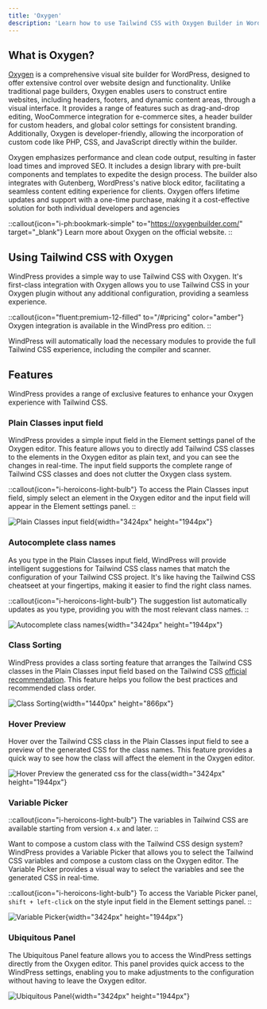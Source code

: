 ```yaml
---
title: 'Oxygen'
description: 'Learn how to use Tailwind CSS with Oxygen Builder in WordPress.'
---
```


## What is Oxygen?

[Oxygen](https://oxygenbuilder.com/) is a comprehensive visual site builder for WordPress, designed to offer extensive control over website design and functionality. Unlike traditional page builders, Oxygen enables users to construct entire websites, including headers, footers, and dynamic content areas, through a visual interface. It provides a range of features such as drag-and-drop editing, WooCommerce integration for e-commerce sites, a header builder for custom headers, and global color settings for consistent branding. Additionally, Oxygen is developer-friendly, allowing the incorporation of custom code like PHP, CSS, and JavaScript directly within the builder.

Oxygen emphasizes performance and clean code output, resulting in faster load times and improved SEO. It includes a design library with pre-built components and templates to expedite the design process. The builder also integrates with Gutenberg, WordPress's native block editor, facilitating a seamless content editing experience for clients. Oxygen offers lifetime updates and support with a one-time purchase, making it a cost-effective solution for both individual developers and agencies

::callout{icon="i-ph:bookmark-simple" to="https://oxygenbuilder.com/" target="_blank"}
Learn more about Oxygen on the official website.
::

## Using Tailwind CSS with Oxygen

WindPress provides a simple way to use Tailwind CSS with Oxygen. It's first-class integration with Oxygen allows you to use Tailwind CSS in your Oxygen plugin without any additional configuration, providing a seamless experience.

::callout{icon="fluent:premium-12-filled" to="/#pricing" color="amber"}
Oxygen integration is available in the WindPress pro edition.
::

WindPress will automatically load the necessary modules to provide the full Tailwind CSS experience, including the compiler and scanner.

## Features

WindPress provides a range of exclusive features to enhance your Oxygen experience with Tailwind CSS.

### Plain Classes input field

WindPress provides a simple input field in the Element settings panel of the Oxygen editor. This feature allows you to directly add Tailwind CSS classes to the elements in the Oxygen editor as plain text, and you can see the changes in real-time. The input field supports the complete range of Tailwind CSS classes and does not clutter the Oxygen class system.

::callout{icon="i-heroicons-light-bulb"}
To access the Plain Classes input field, simply select an element in the Oxygen editor and the input field will appear in the Element settings panel.
::

![Plain Classes input field](/img/content/docs/integrations/oxygen/screenshot-1.png){width="3424px" height="1944px"}

### Autocomplete class names

As you type in the Plain Classes input field, WindPress will provide intelligent suggestions for Tailwind CSS class names that match the configuration of your Tailwind CSS project. It's like having the Tailwind CSS cheatseet at your fingertips, making it easier to find the right class names.

::callout{icon="i-heroicons-light-bulb"}
The suggestion list automatically updates as you type, providing you with the most relevant class names.
::

![Autocomplete class names](/img/content/docs/integrations/oxygen/screenshot-2.png){width="3424px" height="1944px"}

### Class Sorting

WindPress provides a class sorting feature that arranges the Tailwind CSS classes in the Plain Classes input field based on the Tailwind CSS [official recommendation](https://tailwindcss.com/blog/automatic-class-sorting-with-prettier). This feature helps you follow the best practices and recommended class order.

![Class Sorting](/img/content/docs/integrations/oxygen/screenshot-3.png){width="1440px" height="866px"}

### Hover Preview

Hover over the Tailwind CSS class in the Plain Classes input field to see a preview of the generated CSS for the class names. This feature provides a quick way to see how the class will affect the element in the Oxygen editor.

![Hover Preview the generated css for the class](/img/content/docs/integrations/oxygen/screenshot-4.png){width="3424px" height="1944px"}

### Variable Picker

::callout{icon="i-heroicons-light-bulb"}
The variables in Tailwind CSS are available starting from version `4.x` and later.
::

Want to compose a custom class with the Tailwind CSS design system? WindPress provides a Variable Picker that allows you to select the Tailwind CSS variables and compose a custom class on the Oxygen editor. The Variable Picker provides a visual way to select the variables and see the generated CSS in real-time.

::callout{icon="i-heroicons-light-bulb"}
To access the Variable Picker panel, `shift + left-click` on the style input field in the Element settings panel.
::

![Variable Picker](/img/content/docs/integrations/oxygen/screenshot-5.png){width="3424px" height="1944px"}

### Ubiquitous Panel

The Ubiquitous Panel feature allows you to access the WindPress settings directly from the Oxygen editor. This panel provides quick access to the WindPress settings, enabling you to make adjustments to the configuration without having to leave the Oxygen editor.

![Ubiquitous Panel](/img/content/docs/integrations/oxygen/screenshot-6.png){width="3424px" height="1944px"}
